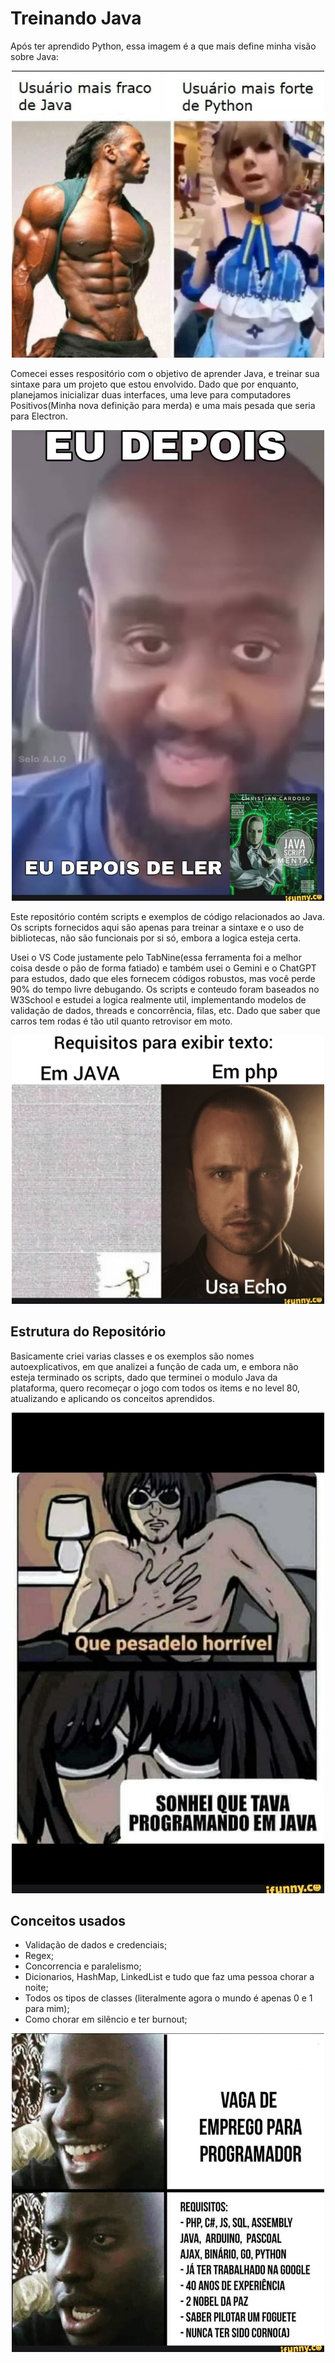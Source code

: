 # Treinando Java

Após ter aprendido Python, essa imagem é a que mais define minha visão sobre Java:
<div align="center">
  <img src="./readmeAssets/1.jpeg" width="500" alt="Me Mata Vai">
</div>
 
Comecei esses respositório com o objetivo de aprender Java, e treinar sua sintaxe para um projeto que estou envolvido. Dado que por enquanto, planejamos inicializar duas interfaces, uma leve para computadores Positivos(Minha nova definição para merda)  e uma mais pesada que seria para Electron.
<div align="center">
  <img src="./readmeAssets/2.jpeg" width="500" alt="Estou sentindo coringações">
</div>
 
Este repositório contém scripts e exemplos de código relacionados ao Java. Os scripts fornecidos aqui são apenas para treinar a sintaxe e o uso de bibliotecas, não são funcionais por si só, embora a logica esteja certa. 

Usei o VS Code justamente pelo TabNine(essa ferramenta foi a melhor coisa desde o pão de forma fatiado) e também usei o Gemini e o ChatGPT para estudos, dado que eles fornecem códigos robustos, mas você perde 90% do tempo livre debugando. Os scripts e conteudo foram baseados no W3School e estudei a logica realmente util, implementando modelos de validação de dados, threads e concorrência, filas, etc. Dado que saber que carros tem rodas é tão util quanto retrovisor em moto. 
<div align="center">
  <img src="./readmeAssets/5.jpeg" width="500" alt="Amassa o pão diabo que estou com fome">
</div>

## Estrutura do Repositório

Basicamente criei varias classes e os exemplos são nomes autoexplicativos, em que analizei a função de cada um, e embora não esteja terminado os scripts, dado que terminei o modulo Java da plataforma, quero recomeçar o jogo com todos os items e no level 80, atualizando e aplicando os conceitos aprendidos.
<div align="center">
  <img src="./readmeAssets/3.jpeg" width="500" alt="Amassa o pão diabo que estou com fome">
</div>

## Conceitos usados

- Validação de dados e credenciais;
- Regex;
- Concorrencia e paralelismo;
- Dicionarios, HashMap, LinkedList e tudo que faz uma pessoa chorar a noite;
- Todos os tipos de classes (literalmente agora o mundo é apenas 0 e 1 para mim);
- Como chorar em silêncio e ter burnout;
<div align="center">
  <img src="./readmeAssets/4.jpeg" width="500" alt="Amassa o pão diabo que estou com fome">
</div>